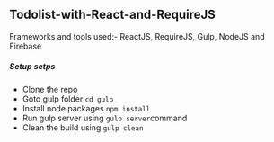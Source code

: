 ## Todolist-with-React-and-RequireJS
Frameworks and tools used:- ReactJS, RequireJS, Gulp, NodeJS and Firebase
##### Setup setps
- Clone the repo
- Goto gulp folder `cd gulp`
- Install node packages `npm install`
- Run gulp server using `gulp server`command
- Clean the build using `gulp clean`
